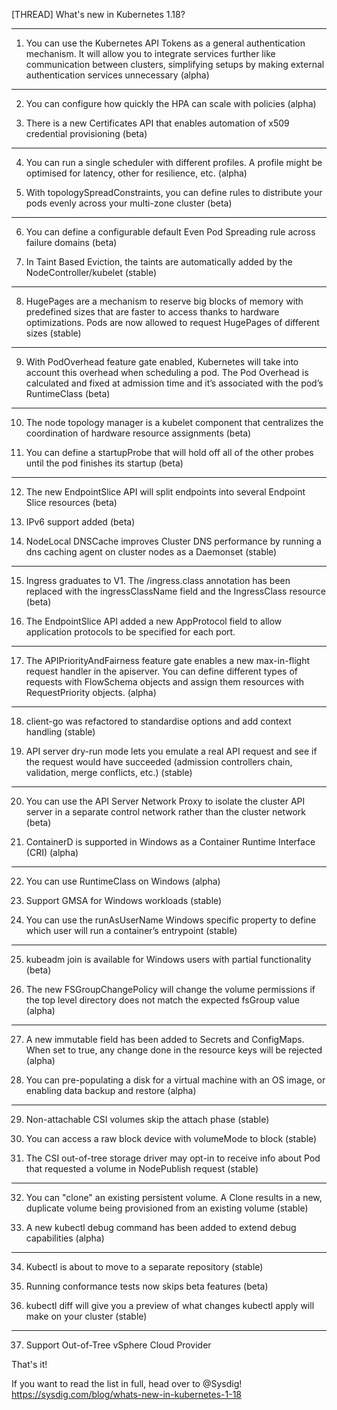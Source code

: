 [THREAD] What's new in Kubernetes 1.18?

---

1. You can use the Kubernetes API Tokens as a general authentication mechanism. It will allow you to integrate services further like communication between clusters, simplifying setups by making external authentication services unnecessary (alpha)

---

2. You can configure how quickly the HPA can scale with policies (alpha)

3. There is a new Certificates API that enables automation of x509 credential provisioning (beta)

---

4. You can run a single scheduler with different profiles. A profile might be optimised for latency, other for resilience, etc. (alpha)

5. With topologySpreadConstraints, you can define rules to distribute your pods evenly across your multi-zone cluster (beta)

---

6. You can define a configurable default Even Pod Spreading rule across failure domains (beta)

7. In Taint Based Eviction, the taints are automatically added by the NodeController/kubelet (stable)

---

8. HugePages are a mechanism to reserve big blocks of memory with predefined sizes that are faster to access thanks to hardware optimizations. Pods are now allowed to request HugePages of different sizes (stable)

---

9. With PodOverhead feature gate enabled, Kubernetes will take into account this overhead when scheduling a pod. The Pod Overhead is calculated and fixed at admission time and it’s associated with the pod’s RuntimeClass (beta)

---

10. The node topology manager is a kubelet component that centralizes the coordination of hardware resource assignments (beta)

11. You can define a startupProbe that will hold off all of the other probes until the pod finishes its startup (beta)

---

12. The new EndpointSlice API will split endpoints into several Endpoint Slice resources (beta)

13. IPv6 support added (beta)

14. NodeLocal DNSCache improves Cluster DNS performance by running a dns caching agent on cluster nodes as a Daemonset (stable)

---

15. Ingress graduates to V1. The /ingress.class annotation has been replaced with the ingressClassName field and the IngressClass resource (beta)

16. The EndpointSlice API added a new AppProtocol field to allow application protocols to be specified for each port.

---

17. The APIPriorityAndFairness feature gate enables a new max-in-flight request handler in the apiserver. You can define different types of requests with FlowSchema objects and assign them resources with RequestPriority objects. (alpha)

---

18. client-go was refactored to standardise options and add context handling (stable)

19. API server dry-run mode lets you emulate a real API request and see if the request would have succeeded (admission controllers chain, validation, merge conflicts, etc.) (stable)

---

20. You can use the API Server Network Proxy to isolate the cluster API server in a separate control network rather than the cluster network (beta)

21. ContainerD is supported in Windows as a Container Runtime Interface (CRI) (alpha)

---

22. You can use RuntimeClass on Windows (alpha)

23. Support GMSA for Windows workloads (stable)

24. You can use the runAsUserName Windows specific property to define which user will run a container’s entrypoint (stable)

---

25. kubeadm join is available for Windows users with partial functionality (beta)

26. The new FSGroupChangePolicy will change the volume permissions if the top level directory does not match the expected fsGroup value (alpha)

---

27. A new immutable field has been added to Secrets and ConfigMaps. When set to true, any change done in the resource keys will be rejected (alpha)

28. You can pre-populating a disk for a virtual machine with an OS image, or enabling data backup and restore (alpha)

---

29. Non-attachable CSI volumes skip the attach phase (stable)

30. You can access a raw block device with volumeMode to block (stable)

31. The CSI out-of-tree storage driver may opt-in to receive info about Pod that requested a volume in NodePublish request (stable)

---

32. You can "clone" an existing persistent volume. A Clone results in a new, duplicate volume being provisioned from an existing volume (stable)

33. A new kubectl debug command has been added to extend debug capabilities (alpha)

---

34. Kubectl is about to move to a separate repository (stable)

35. Running conformance tests now skips beta features (beta)

36. kubectl diff will give you a preview of what changes kubectl apply will make on your cluster (stable)

---

37. Support Out-of-Tree vSphere Cloud Provider

That's it!

If you want to read the list in full, head over to @Sysdig! https://sysdig.com/blog/whats-new-in-kubernetes-1-18